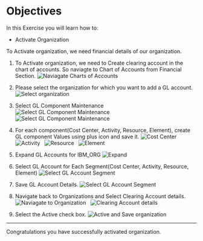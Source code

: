 # Objectives
In this Exercise you will learn how to:

* Activate Organization

To Activate organization, we need financial details of our organization.

1. To Activate organization, we need to Create clearing account in the chart of accounts. So naviagte to Chart of Accounts from Financial Section.
![Naviagate Charts of Accounts](img/activate_imgs/1_org_active.png)&nbsp;&nbsp;

2. Please select the organization for which you want to add a GL account.
![Select organization](img/activate_imgs/2_org_active.png)&nbsp;&nbsp;

3. Select GL Component Maintenance
![Select GL Component Maintenance](img/activate_imgs/3_org_active.png)&nbsp;&nbsp;
![Select GL Component Maintenance](img/activate_imgs/4_org_active.png)&nbsp;&nbsp;

4. For each component(Cost Center, Activity, Resource, Element), create GL component Values using plus icon and save it.
![Cost Center](img/activate_imgs/5_org_active.png)&nbsp;&nbsp;
![Activity](img/activate_imgs/6_org_active.png)&nbsp;&nbsp;
![Resource](img/activate_imgs/7_org_active.png)&nbsp;&nbsp;
![Element](img/activate_imgs/8_org_active.png)&nbsp;&nbsp;

5. Expand GL Accounts for IBM_ORG
![Expand](img/activate_imgs/10_org_active.png)&nbsp;&nbsp;

6. Select GL Account for Each Segment(Cost Center, Activity, Resource, Element)
![Select GL Account Segment](img/activate_imgs/11_org_active.png)&nbsp;&nbsp;

7. Save GL Account Details.
![Select GL Account Segment](img/activate_imgs/12_org_active.png)&nbsp;&nbsp;

8. Navigate back to Organizations and Select Clearing Account details.
![Naviagate to Organization](img/activate_imgs/13_org_active.png)&nbsp;&nbsp;
![Clearing Account details](img/activate_imgs/14_org_active.png)&nbsp;&nbsp;

9. Select the Active check box.
![Active and Save organization](img/activate_imgs/15_org_active.png)&nbsp;&nbsp;

---

Congratulations you have successfully activated organization.</br>